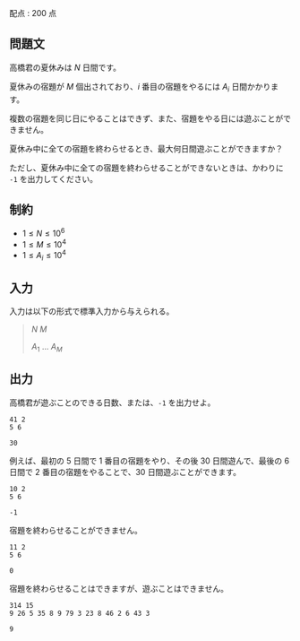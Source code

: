 配点 : $200$ 点

## 問題文

高橋君の夏休みは $N$ 日間です。

夏休みの宿題が $M$ 個出されており、$i$ 番目の宿題をやるには $A_i$ 日間かかります。

複数の宿題を同じ日にやることはできず、また、宿題をやる日には遊ぶことができません。

夏休み中に全ての宿題を終わらせるとき、最大何日間遊ぶことができますか？

ただし、夏休み中に全ての宿題を終わらせることができないときは、かわりに `-1` を出力してください。

## 制約

- $1 \leq N \leq 10^6$
- $1 \leq M \leq 10^4$
- $1 \leq A_i \leq 10^4$

## 入力

入力は以下の形式で標準入力から与えられる。

> $N$ $M$
> 
> $A_1$ $...$ $A_M$

## 出力

高橋君が遊ぶことのできる日数、または、`-1` を出力せよ。

```input1
41 2
5 6
```

```output1
30
```

例えば、最初の $5$ 日間で $1$ 番目の宿題をやり、その後 $30$ 日間遊んで、最後の $6$ 日間で $2$ 番目の宿題をやることで、$30$ 日間遊ぶことができます。

```input2
10 2
5 6
```

```output2
-1
```

宿題を終わらせることができません。

```input3
11 2
5 6
```

```output3
0
```

宿題を終わらせることはできますが、遊ぶことはできません。

```input4
314 15
9 26 5 35 8 9 79 3 23 8 46 2 6 43 3
```

```output4
9
```